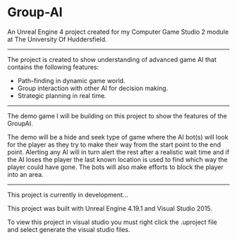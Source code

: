 # Group-AI

An Unreal Engine 4 project created for my Computer Game Studio 2 module at The University Of Huddersfield.

------------------------------------------------------------------

The project is created to show understanding of advanced game AI that contains the following features:

- Path-finding in dynamic game world.
- Group interaction with other AI for decision making.
- Strategic planning in real time.

------------------------------------------------------------------

The demo game I will be building on this project to show the features of the GroupAI. 

The demo will be a hide and seek type of game where the AI bot(s) will look for the player as they try to 
make their way from the start point to the end point. Alerting any AI will in turn alert the rest after a 
realistic wait time and if the AI loses the player the last known location is used to find which way the player
could have gone. The bots will also make efforts to block the player into an area.

------------------------------------------------------------------

This project is currently in development...

This project was built with Unreal Engine 4.19.1 and Visual Studio 2015.

To view this project in visual studio you must right click the .uproject file and select generate the visual studio files.
